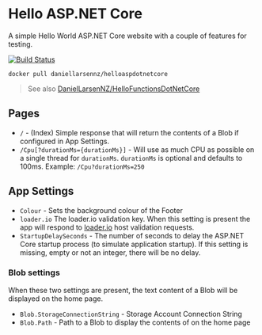 # Hello ASP.NET Core

A simple Hello World ASP.NET Core website with a couple of features for testing.

[![Build Status](https://daniellarsennz.visualstudio.com/HelloAspDotNetCore/_apis/build/status/DanielLarsenNZ.HelloAspDotNetCore?branchName=master)](https://daniellarsennz.visualstudio.com/HelloAspDotNetCore/_build/latest?definitionId=10&branchName=master)

    docker pull daniellarsennz/helloaspdotnetcore

> See also [DanielLarsenNZ/HelloFunctionsDotNetCore](https://github.com/DanielLarsenNZ/HelloFunctionsDotNetCore)

## Pages

* `/` - (Index) Simple response that will return the contents of a Blob if configured in App Settings.
* `/Cpu[?durationMs={durationMs}]` - Will use as much CPU as possible on a single thread for `durationMs`. `durationMs` is optional and defaults to 100ms. Example: `/Cpu?durationMs=250`

## App Settings

* `Colour` - Sets the background colour of the Footer
* `loader.io` The loader.io validation key. When this setting is present the app will respond to [loader.io](https://loader.io) host validation requests.
* `StartupDelaySeconds` - The number of seconds to delay the ASP.NET Core startup process (to simulate application startup). If this setting is missing, empty or not an integer, there will be no delay.

### Blob settings

When these two settings are present, the text content of a Blob will be displayed on the home page.

* `Blob.StorageConnectionString` - Storage Account Connection String
* `Blob.Path` - Path to a Blob to display the contents of on the home page



